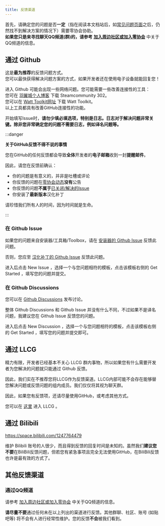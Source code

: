 ```yaml
---
title: 反馈渠道
---
```

首先，请确定您的问题是否**一定**（指在阅读本文档站后，如[常见问题页面](https://www.zeroasso.top/docs/FAQ)之后，仍然找不到解决方案的情况下）需要零协会协助。  
**如果您只是来寻找聊天QQ频道(群)的，请参考** [**加入周边社区或加入零协会**](https://www.zeroasso.top/docs/main#join-community) 中关于QQ频道的信息。

## 通过 Github

这是**最为推荐**的反馈问题方式。  
您可以最快获得解决问题方案的方式，如果开发者还在使用电子设备就能回复您！

进入 Github 可能会出现一些网络问题。您可能需要一些改善连接性的工具：  
您可在 [羽翼城个人博客](https://www.dogfight360.com/blog/686/) 下载 Steamcommunity 302。  
您可以在 [Watt Toolkit网址](https://steampp.net/) 下载 Watt Toolkit。  
以上工具都具有改善GitHub连接性的功能。

开始填写Issue时，**请勿少填必填选项，特别是日志。日志对于解决问题非常关键。除非您非常确定您的问题不需要日志，例如译名问题等。**

:::danger

**关于GitHub反馈不得不说的事情**

您在GitHub的任何反馈都会导致**全体**开发者的**电子邮箱**收到一封**提醒邮件**。

因此，请您在反馈前确认：
- 你的问题是有意义的，并非是吐槽或评论
- 你反馈的问题在[零协会动态](https://space.bilibili.com/1247764479/dynamic)**没有**公告
- 你反馈的问题**不属于**[已关闭/解决的Issue](https://github.com/LocalizeLimbusCompany/LocalizeLimbusCompany/issues?q=is%3Aissue+is%3Aclosed)
- 你安装了**最新版本**汉化补丁

请珍惜我们所有人的时间，因为时间就是生命。

:::

### 在 Github Issue

如果您的问题来自安装器/工具箱/Toolbox，请在 [安装器的 Github Issue](https://github.com/LocalizeLimbusCompany/LLC_MOD_Toolbox/issues) 反馈此问题。

否则，您应至 [汉化补丁的 Github Issue](https://github.com/LocalizeLimbusCompany/LocalizeLimbusCompany/issues) 反馈此问题。

进入后点击 New Issue ，选择一个与您问题相符的模板，点击该模板右侧的 Get Started ，填写您的问题并提交。

### 在 Github Discussions

您可以在 [Github Discussions](https://github.com/orgs/LocalizeLimbusCompany/discussions) 发布讨论。

整体 Github Discussions 和 Github Issue 并没有什么不同，不过如果不是译名问题，我建议您在 Github Issue 反馈您的问题。

进入后点击 New Discussion ，选择一个与您问题相符的模板，点击该模板右侧的 Get Started ，填写您的问题并提交即可。

## 通过 LLCG

精力有限，开发者已经基本不关心 LLCG 群内事物，所以如果您有什么需要开发者为您解决的问题就只能通过 Github 反馈。

因此，我们实在不推荐您将LLCG作为反馈渠道。LLCG内部可能不会存在能够替您解决问题或反馈问题的组内成员。我们仅仅将其视为聊天群。

因此，如果您有反馈项，还请尽量使用GitHub，或考虑其他方式。

您可以在 [这里](https://jq.qq.com/?_wv=1027&k=5NE6Kvg2) 进入 LLCG 。

## 通过 Bilibili

https://space.bilibili.com/1247764479

维护 Bilibili 账号的人很少，而且得到反馈的回复时间是未知的。虽然我们**建议您不要**在BiliBili反馈问题，但若您有紧急事项且完全无法使用GitHub，在BiliBili反馈也许是最有效的方式了。

## 其他反馈渠道

### 通过QQ频道
请参考 [加入周边社区或加入零协会](https://www.zeroasso.top/docs/main#join-community) 中关于QQ频道的信息。

**请尽量不要**通过任何未在以上列出的渠道进行反馈。其他群聊、社区、账号 (如贴吧等) 将不会有人进行经常性维护。您的反馈**不会**被我们看到。